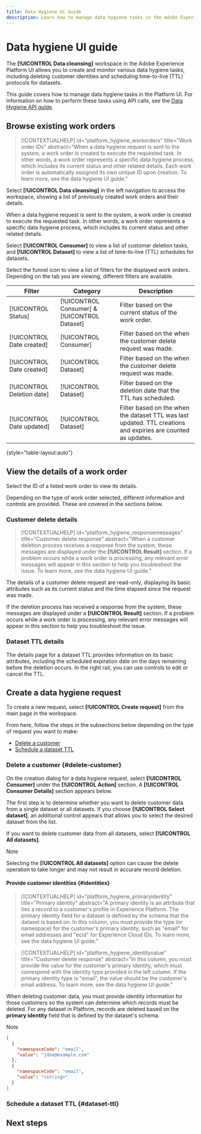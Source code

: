 ```yaml
---
title: Data Hygiene Ui Guide
description: Learn how to manage data hygiene tasks in the Adobe Experience Platform user interface.
---
```

# Data hygiene UI guide

The **[!UICONTROL Data cleansing]** workspace in the Adobe Experience Platform UI allows you to create and monitor various data hygiene tasks, including deleting customer identities and scheduling time-to-live (TTL) protocols for datasets.

This guide covers how to manage data hygiene tasks in the Platform UI. For information on how to perform these tasks using API calls, see the [Data Hygiene API guide](./api/overview.md).

## Browse existing work orders

>[!CONTEXTUALHELP]
>id="platform_hygiene_workorders"
>title="Work order IDs"
>abstract="When a data hygiene request is sent to the system, a work order is created to execute the requested task. In other words, a work order represents a specific data hygiene process, which includes its current status and other related details. Each work order is automatically assigned its own unique ID upon creation. To learn more, see the data hygiene UI guide."

Select **[!UICONTROL Data cleansing]** in the left navigation to access the workspace, showing a list of previously created work orders and their details.

When a data hygiene request is sent to the system, a work order is created to execute the requested task. In other words, a work order represents a specific data hygiene process, which includes its current status and other related details.

Select **[!UICONTROL Consumer]** to view a list of customer deletion tasks, and **[!UICONTROL Dataset]** to view a list of time-to-live (TTL) schedules for datasets.

Select the funnel icon to view a list of filters for the displayed work orders. Depending on the tab you are viewing, different filters are available.

| Filter | Category | Description |
| --- | --- | --- |
| [!UICONTROL Status] | [!UICONTROL Consumer] & [!UICONTROL Dataset] | Filter based on the current status of the work order. |
| [!UICONTROL Date created] | [!UICONTROL Consumer] | Filter based on the when the customer delete request was made. |
| [!UICONTROL Date created] | [!UICONTROL Dataset] | Filter based on the when the customer delete request was made. |
| [!UICONTROL Deletion date] | [!UICONTROL Dataset] | Filter based on the deletion date that the TTL has scheduled. |
| [!UICONTROL Date updated] | [!UICONTROL Dataset] | Filter based on the when the dataset TTL was last updated. TTL creations and expiries are counted as updates. |

{style="table-layout:auto"}

## View the details of a work order

Select the ID of a listed work order to view its details.

Depending on the type of work order selected, different information and controls are provided. These are covered in the sections below.

### Customer delete details

>[!CONTEXTUALHELP]
>id="platform_hygiene_responsemessages"
>title="Customer delete response"
>abstract="When a customer deletion process receives a response from the system, these messages are displayed under the **[!UICONTROL Result]** section. If a problem occurs while a work order is processing, any relevant error messages will appear in this section to help you troubleshoot the issue. To learn more, see the data hygiene UI guide."

The details of a customer delete request are read-only, displaying its basic attributes such as its current status and the time elapsed since the request was made.

If the deletion process has received a response from the system, these messages are displayed under a **[!UICONTROL Result]** section. If a problem occurs while a work order is processing, any relevant error messages will appear in this section to help you troubleshoot the issue.

### Dataset TTL details

The details page for a dataset TTL provides information on its basic attributes, including the scheduled expiration date on the days remaining before the deletion occurs. In the right rail, you can use controls to edit or cancel the TTL.

## Create a data hygiene request

To create a new request, select **[!UICONTROL Create request]** from the main page in the workspace.

From here, follow the steps in the subsections below depending on the type of request you want to make:

* [Delete a customer](#delete-customer)
* [Schedule a dataset TTL](#dataset-ttl)

### Delete a customer {#delete-customer}

On the creation dialog for a data hygiene request, select **[!UICONTROL Consumer]** under the **[!UICONTROL Action]** section. A **[!UICONTROL Consumer Details]** section appears below.

The first step is to determine whether you want to delete customer data from a single dataset or all datasets. If you choose **[!UICONTROL Select dataset]**, an additional control appears that allows you to select the desired dataset from the list.

If you want to delete customer data from all datasets, select **[!UICONTROL All datasets]**.

>[!NOTE]
>
>Selecting the **[!UICONTROL All datasets]** option can cause the delete operation to take longer and may not result in accurate record deletion.

#### Provide customer identities {#identities}

>[!CONTEXTUALHELP]
>id="platform_hygiene_primaryidentity"
>title="Primary identity"
>abstract="A primary identity is an attribute that ties a record to a customer's profile in Experience Platform. The primary identity field for a dataset is defined by the schema that the dataset is based on. In this column, you must provide the type (or namespace) for the customer's primary identity, such as "email" for email addresses and "ecid" for Experience Cloud IDs. To learn more, see the data hygiene UI guide."

>[!CONTEXTUALHELP]
>id="platform_hygiene_identityvalue"
>title="Customer delete response"
>abstract="In this column, you must provide the value for the customer's primary identity, which must correspond with the identity type provided in the left column. If the primary identity type is "email", the value should be the customer's email address. To learn more, see the data hygiene UI guide."

When deleting customer data, you must provide identity information for those customers so the system can determine which records must be deleted. For any dataset in Platform, records are deleted based on the **primary identity** field that is defined by the dataset's schema.

>[!NOTE]
>
>

```json
[
  {
    "namespaceCode": "email",
    "value": "jdoe@example.com"
  },
  {
    "namespaceCode": "email",
    "value": "<string>"
  }
]
```

### Schedule a dataset TTL {#dataset-ttl}

## Next steps
